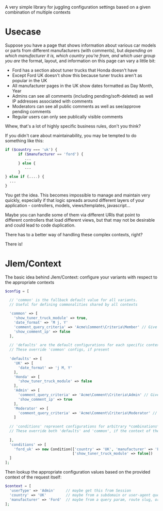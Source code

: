 A very simple library for juggling configuration settings based on a given combination of multiple contexts

# Usecase

Suppose you have a page that shows information about various car models or parts from different manufacturers (with comments), but *depending on which manufacturer it is, which country you're from, and which user group you are* the format, layout, and information on this page can vary a little bit:

* Ford has a section about tuner trucks that Honda doesn't have
* Except Ford UK doesn't show this because tuner trucks aren't as popular in the UK
* All manufacturer pages in the UK show dates formatted as Day Month, Year
* Admins can see all comments (including pending/soft-deleted) as well IP addresses associated with comments
* Moderators can see all public comments as well as see/approve pending comments
* Regular users can only see publically visible comments

Whew, that's a lot of highly specific business rules, don't you think? 

If you didn't care about maintainability, you may be tempted to do something like this:

```php
if ($country === 'uk') {
      if ($manufacturer == 'ford') {
         ...
      } else {
         ...
      }
} else if (....) {
  ...
}
```

You get the idea. This becomes impossible to manage and maintain very quickly, especially if that logic spreads around different layers of your application - controllers, models, views/templates, javascript...

Maybe you can handle some of them via different URIs that point to different controllers that load different views, but that may not be desirable and could lead to code duplication.

There has to a better way of handling these complex contexts, right?

There is!


# Jlem/Context

The basic idea behind Jlem/Context: configure your variants with respect to the appropriate contexts

```php
$config = [

  // 'common' is the fallback default value for all variants.
  // Useful for defining commonalities shared by all contexts
  
  'common' => [
    'show_tuner_truck_module' => true,
    'date_format' => 'M j, Y'
    'comment_query_criteria' => 'Acme\Comment\Criteria\Member' // Give this to a repository
    'show_comment_ip' => false
  ],
  
  // 'defaults' are the default configurations for each specific context value
  // These override 'common' configs, if present
  
  'defaults' => [
    'UK' => [
      'date_format' => 'j M, Y'
    ],
    'Honda' => [
      'show_tuner_truck_module' => false
    ],
    'Admin' => [
      'comment_query_criteria' => 'Acme\Comment\Criteria\Admin' // Give this to a repository
      'show_comment_ip' => true
    ],
    'Moderator' => [
      'comment_query_criteria' => 'Acme\Comment\Criteria\Moderator' // Give this to a repository
    ]
    
  // 'conditions' represent configurations for arbitrary *combinations* of contexts
  // These override both 'defaults' and 'common', if the context of the request matches
  
  ],
  'conditions' => [
    'ford_uk' => new Condition(['country' => 'UK', 'manufacturer' => 'Ford'], 
                               ['show_tuner_truck_module' => false])
  ]
];
```

Then lookup the appropriate configuration values based on the provided context of the request itself:

```php
$context = [
  'userType' => 'Admin'     // maybe get this from Session
  'country' => 'UK'         // maybe from a subdomain or user-agent query as part of the request
  'manufacturer' => 'Ford'  // maybe from a query param, route slug, or what have you
];
```
